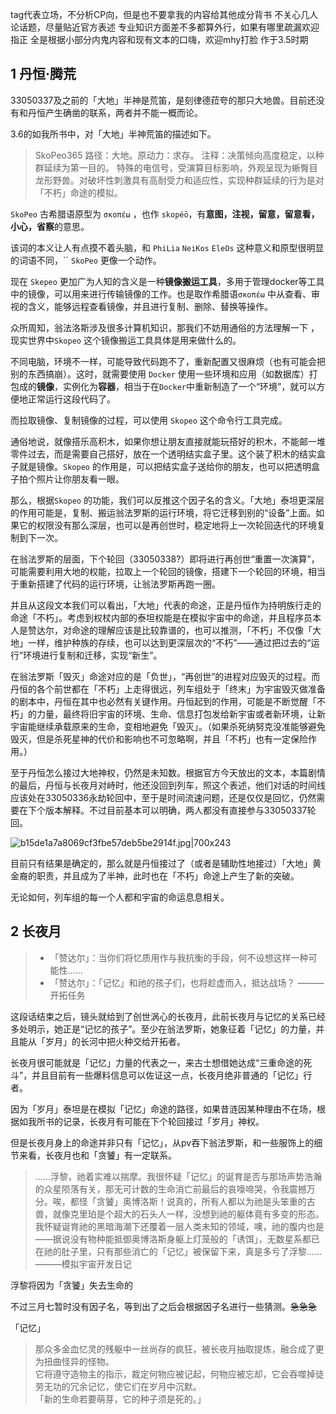 
tag代表立场，不分析CP向，但是也不要拿我的内容给其他成分背书
不关心几人论话题，尽量贴近官方表述
专业知识方面差不多都算外行，如果有哪里疏漏欢迎指正
全是根据小部分内鬼内容和现有文本的口嗨，欢迎mhy打脸
作于3.5时期

## 1 丹恒·腾荒

33050337及之前的「大地」半神是荒笛，是刻律德菈夸的那只大地兽。目前还没有和丹恒产生确凿的联系，两者并不能一概而论。

3.6的如我所书中，对「大地」半神荒笛的描述如下。

> SkoPeo365
> 路径：大地。原动力：求存。
	注释：决策倾向高度稳定，以种群延续为第一目的。
	特殊的电信号，受演算目标影响，外观呈现为蜥臀目龙形野兽。对破坏性刺激具有高耐受力和适应性，实现种群延续的行为是对「不朽」命途的模拟。


`SkoPeo` 古希腊语原型为 `σκοπέω` ，也作 `skopéō`，有**意图，注视，留意，留意看，小心，省察**的意思。

该词的本义让人有点摸不着头脑，和 `PhiLia` `NeiKos` `EleOs` 这种意义和原型很明显的词语不同，``
`SkoPeo` 更像一个动作。

现在 `Skepeo` 更加广为人知的含义是一种**镜像搬运工具**，多用于管理docker等工具中的镜像，可以用来进行传输镜像的工作。也是取作希腊语`σκοπέω` 中从查看、审视的含义，能够远程查看镜像，并且进行复制、删除、替换等操作。

众所周知，翁法洛斯涉及很多计算机知识，那我们不妨用通俗的方法理解一下 ，现实世界中`Skopeo` 这个镜像搬运工具具体是用来做什么的。

不同电脑，环境不一样，可能导致代码跑不了，重新配置又很麻烦（也有可能会把别的东西搞崩）。这时，就需要使用 `Docker` 使用一些环境和应用（如数据库）打包成的**镜像**，实例化为**容器**，相当于在`Docker`中重新制造了一个“环境”，就可以方便地正常运行这段代码了。

而拉取镜像、复制镜像的过程，可以使用 `Skopeo` 这个命令行工具完成。

通俗地说，就像搭乐高积木，如果你想让朋友直接就能玩搭好的积木，不能邮一堆零件过去，而是需要自己搭好，放在一个透明结实盒子里。这个装了积木的结实盒子就是镜像。`Skopeo` 的作用是，可以把结实盒子送给你的朋友，也可以把透明盒子拍个照片让你朋友看一眼。

那么，根据`Skopeo` 的功能，我们可以反推这个因子名的含义。「大地」泰坦更深层的作用可能是，复制、搬运翁法罗斯的运行环境，将它迁移到别的“设备”上面。如果它的权限没有那么深层，也可以是再创世时，稳定地将上一次轮回迭代的环境复制到下一次。

在翁法罗斯的层面，下个轮回（33050338?）即将进行再创世“重置一次演算”，可能需要利用大地的权能，拉取上一个轮回的镜像，搭建下一个轮回的环境，相当于重新搭建了代码的运行环境，让翁法罗斯再跑一圈。

并且从这段文本我们可以看出，「大地」代表的命途，正是丹恒作为持明族行走的命途「不朽」。考虑到权杖内部的泰坦权能是在模拟宇宙中的命途，并且程序员本人是赞达尔，对命途的理解应该是比较靠谱的，也可以推测，「不朽」不仅像「大地」一样，维护种族的存续，也可以达到更深层次的“不朽”——通过把过去的“运行”环境进行复制和迁移，实现“新生”。

在翁法罗斯「毁灭」命途对应的是「负世」，“再创世”的进程对应毁灭的过程。而丹恒的各个前世都在「不朽」上走得很远，列车组处于「终末」为宇宙毁灭做准备的剧本中，丹恒在其中也必然有关键作用。丹恒起到的作用，可能是不断觉醒「不朽」的力量，最终将旧宇宙的环境、生命、信息打包发给新宇宙或者新环境，让新宇宙能继续承载原来的生命，变相地避免「毁灭」。（如果杀死纳努克没准能够避免毁灭，但是杀死星神的代价和影响也不可忽略啊，并且「不朽」也有一定保险作用。）

至于丹恒怎么接过大地神权，仍然是未知数。根据官方今天放出的文本，本篇剧情的最后，丹恒与长夜月对峙时，他还没回到列车，照这个表述，他们对话的时间线应该处在33050336永劫轮回中，至于是时间流速问题，还是仅仅是回忆，仍然需要在下个版本解释。不过目前基本可以明确，两人都没有直接参与33050337轮回。

![b15de1a7a8069cf3fbe57deb5be2914f.jpg|700x243](https://gitee.com/xin_accio/pic-go-images/raw/master/b15de1a7a8069cf3fbe57deb5be2914f.jpg)

目前只有结果是确定的，那么就是丹恒接过了（或者是辅助性地接过）「大地」黄金裔的职责，并且成为了半神，此时也在「不朽」命途上产生了新的突破。

无论如何，列车组的每一个人都和宇宙的命运息息相关。

## 2 长夜月

> - 「赞达尔」：当你们将忆质用作与我抗衡的手段，何不设想这样一种可能性……
> - 「赞达尔」：「记忆」和祂的孩子们，也将趁虚而入，抵达战场？
> ———开拓任务

这段话结束之后，镜头就给到了创世涡心的长夜月，此前长夜月与记忆的关系已经多处明示，她正是“记忆的孩子”。至少在翁法罗斯，她象征着「记忆」的力量，并且能从「岁月」的长河中把火种交给开拓者。

长夜月很可能就是「记忆」力量的代表之一，来古士想借她达成“三重命途的死斗”，并且目前有一些爆料信息可以佐证这一点，长夜月绝非普通的「记忆」行者。

因为「岁月」泰坦是在模拟「记忆」命途的路径，如果昔涟因某种理由不在场，根据如我所书的记录，长夜月有可能在下个轮回接过「岁月」神权。

但是长夜月身上的命途并非只有「记忆」，从pv吞下翁法罗斯，和一些服饰上的细节来看，长夜月也和「贪饕」有一定联系。

> ……浮黎，祂着实难以揣摩。我很怀疑「记忆」的诞育是否与那场声势浩瀚的众星陨落有关，那无可计数的生命消亡前最后的哀嚎啼哭，令我震撼万分。唉，都怪「贪饕」奥博洛斯！说真的，所有人都以为祂是头笨重的古兽，就像克里珀是个超大的石头人一样，没想到祂的躯体竟有多变的形态。我怀疑诞育祂的黑暗海潮下还覆着一层人类未知的领域，噢，祂的腹内也是——据说没有物种能抵御奥博洛斯身躯上灯笼般的「诱饵」，无数星系都已在祂的肚子里，只有那些消亡的「记忆」被保留下来，真是多亏了浮黎……
> ———模拟宇宙开发日记

浮黎将因为「贪饕」失去生命的

不过三月七暂时没有因子名，等到出了之后会根据因子名进行一些猜测。~~急急急~~

「记忆」

> 那众多金血忆灵的残躯中一丝尚存的疯狂，被长夜月抽取提炼，融合成了更为扭曲怪异的怪物。  
> 它将遵守造物主的指示，裁定何物应被记起，何物应被忘却，它会吞噬掉徒劳无功的冗余记忆，使它们在岁月中沉默。  
> 「新的生命若要萌芽，它的种子须是死的。」






